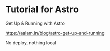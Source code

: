 # Tutorial for Astro

Get Up & Running with Astro

https://aalam.in/blog/astro-get-up-and-running

No deploy, nothing local
